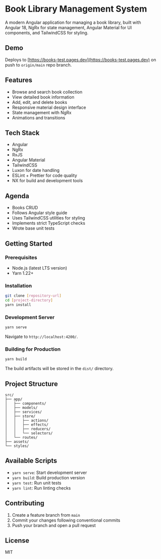 # Book Library Management System

A modern Angular application for managing a book library, built with Angular 18, NgRx for state management, Angular Material for UI components, and TailwindCSS for styling.

## Demo

Deploys to [https://books-test.pages.dev](https://books-test.pages.dev) on push to `origin/main` repo branch.

## Features

- Browse and search book collection
- View detailed book information
- Add, edit, and delete books
- Responsive material design interface
- State management with NgRx
- Animations and transitions

## Tech Stack

- Angular
- NgRx
- RxJS
- Angular Material
- TailwindCSS
- Luxon for date handling
- ESLint + Prettier for code quality
- NX for build and development tools

## Agenda

- Books CRUD
- Follows Angular style guide
- Uses TailwindCSS utilities for styling
- Implements strict TypeScript checks
- Wrote base unit tests

## Getting Started

### Prerequisites

- Node.js (latest LTS version)
- Yarn 1.22+

### Installation

```bash
git clone [repository-url]
cd [project-directory]
yarn install
```

### Development Server

```bash
yarn serve
```

Navigate to `http://localhost:4200/`.

### Building for Production

```bash
yarn build
```

The build artifacts will be stored in the `dist/` directory.

## Project Structure

```
src/
├── app/
│   ├── components/
│   ├── models/
│   ├── services/
│   ├── store/
│   │   ├── actions/
│   │   ├── effects/
│   │   ├── reducers/
│   │   └── selectors/
│   └── routes/
├── assets/
└── styles/
```

## Available Scripts

- `yarn serve`: Start development server
- `yarn build`: Build production version
- `yarn test`: Run unit tests
- `yarn lint`: Run linting checks

## Contributing

1. Create a feature branch from `main`
2. Commit your changes following conventional commits
3. Push your branch and open a pull request

## License

MIT
